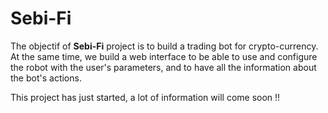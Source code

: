# Sebi-Fi
The objectif of **Sebi-Fi** project is to build a trading bot for crypto-currency.
At the same time, we build a web interface to be able to use and configure the robot with the user's parameters, and to have all the information about the bot's actions.

This project has just started, a lot of information will come soon !!
